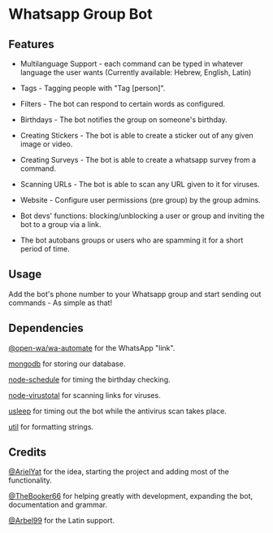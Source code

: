 # Whatsapp Group Bot

## Features
- Multilanguage Support - each command can be typed in whatever language the user wants (Currently available: Hebrew, English, Latin)

- Tags - Tagging people with "Tag [person]".

- Filters - The bot can respond to certain words as configured.

- Birthdays - The bot notifies the group on someone's birthday.

- Creating Stickers - The bot is able to create a sticker out of any given image or video.

- Creating Surveys - The bot is able to create a whatsapp survey from a command.

- Scanning URLs - The bot is able to scan any URL given to it for viruses.

- Website - Configure user permissions (pre group) by the group admins.

- Bot devs' functions: blocking/unblocking a user or group and inviting the bot to a group via a link.

- The bot autobans groups or users who are spamming it for a short period of time.

## Usage
Add the bot's phone number to your Whatsapp group and start sending out commands - As simple as that!

## Dependencies
[@open-wa/wa-automate](https://www.npmjs.com/package/@open-wa/wa-automate) for the WhatsApp "link". 

[mongodb](https://www.npmjs.com/package/mongodb) for storing our database.

[node-schedule](https://www.npmjs.com/package/node-schedule) for timing the birthday checking. 

[node-virustotal](https://www.npmjs.com/package/node-virustotal) for scanning links for viruses. 

[usleep](https://www.npmjs.com/package/usleep) for timing out the bot while the antivirus scan takes place.

[util](https://www.npmjs.com/package/util) for formatting strings.

## Credits
[@ArielYat](https://github.com/ArielYat) for the idea, starting the project and adding most of the functionality.

[@TheBooker66](https://github.com/TheBooker66) for helping greatly with development, expanding the bot, documentation and grammar.

[@Arbel99](https://github.com/Arbel99) for the Latin support.
